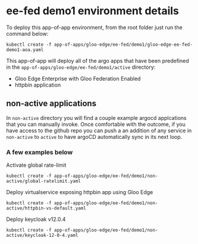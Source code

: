 # ee-fed demo1 environment details

To deploy this app-of-app environment, from the root folder just run the command below:
```
kubectl create -f app-of-apps/gloo-edge/ee-fed/demo1/gloo-edge-ee-fed-demo1-aoa.yaml
```

This app-of-app will deploy all of the argo apps that have been predefined in the `app-of-apps/gloo-edge/ee-fed/demo1/active` directory:
- Gloo Edge Enterprise with Gloo Federation Enabled
- httpbin application

## non-active applications
In `non-active` directory you will find a couple example argocd applcations that you can manually invoke. Once comfortable with the outcome, if you have access to the github repo you can push a an addition of any service in `non-active` to `active` to have argoCD automatically sync in its next loop.

### A few examples below

Activate global rate-limit
```
kubectl create -f app-of-apps/gloo-edge/ee-fed/demo1/non-active/global-ratelimit.yaml
```

Deploy virtualservice exposing httpbin app using Gloo Edge
```
kubectl create -f app-of-apps/gloo-edge/ee-fed/demo1/non-active/httpbin-vs-default.yaml
```

Deploy keycloak v12.0.4
```
kubectl create -f app-of-apps/gloo-edge/ee-fed/demo1/non-active/keycloak-12-0-4.yaml
```

